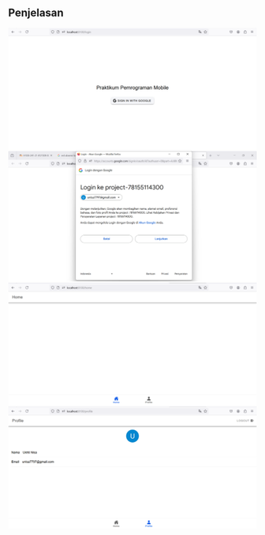 ## Penjelasan
![lampiran](loginvue.png)
![lampiran](auth.png)
![lampiran](home.png)
![lampiran](profile.png)
